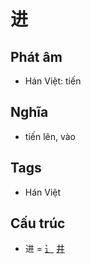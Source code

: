 # 进

## Phát âm
* Hán Việt: tiến

## Nghĩa
* tiến lên, vào

## Tags
* Hán Việt

## Cấu trúc
* 进 = [⻌](⻌.md) [井](井.md)

<script>window.HANZI_FIELD='进';</script>